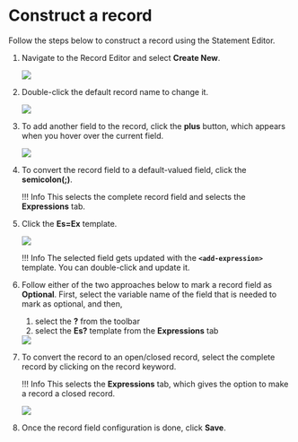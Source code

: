 # Construct a record

Follow the steps below to construct a record using the Statement Editor.

1. Navigate to the Record Editor and select **Create New**.

    <img src="https://wso2.com/ballerina/vscode/docs/img/statement-editor/create-new-record.gif" class="cInlineImage-half"/>

2. Double-click the default record name to change it.

    <img src="https://wso2.com/ballerina/vscode/docs/img/statement-editor/update-record-name.gif" class="cInlineImage-half"/>

3. To add another field to the record, click the **plus** button, which appears when you hover over the current field.

    <img src="https://wso2.com/ballerina/vscode/docs/img/statement-editor/add-record-fields.gif" class="cInlineImage-half"/>

4. To convert the record field to a default-valued field, click the **semicolon(;)**. 

    !!! Info 
        This selects the complete record field and selects the **Expressions** tab.

5. Click the **Es=Ex** template.

    <img src="https://wso2.com/ballerina/vscode/docs/img/statement-editor/add-default-record-field.gif" class="cInlineImage-half"/>

    !!! Info 
        The selected field gets updated with the **`<add-expression>`** template. You can double-click and update it.

6. Follow either of the two approaches below to mark a record field as **Optional**. First, select the variable name of the field that is needed to mark as optional, and then,
    1. select the **?** from the toolbar
    2. select the **Es?** template from the **Expressions** tab

    <img src="https://wso2.com/ballerina/vscode/docs/img/statement-editor/make-record-optional.gif" class="cInlineImage-half"/>

7. To convert the record to an open/closed record, select the complete record by clicking on the record keyword.

    !!! Info 
        This selects the **Expressions** tab, which gives the option to make a record a closed record.

    <img src="https://wso2.com/ballerina/vscode/docs/img/statement-editor/closed-record.gif" class="cInlineImage-half"/>

8. Once the record field configuration is done, click **Save**.
